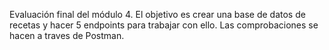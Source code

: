 Evaluación final del módulo 4.
El objetivo es crear una base de datos de recetas y hacer 5 endpoints para trabajar con ello.
Las comprobaciones se hacen a traves de Postman.
